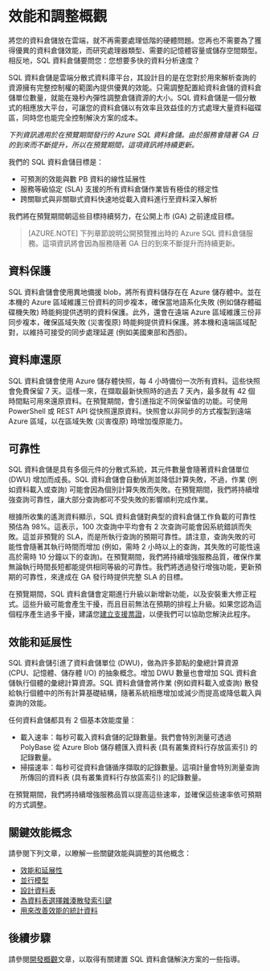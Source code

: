 <properties
   pageTitle="效能和調整延展性概觀 | Microsoft Azure"
   description="SQL 資料倉儲的效能和調整功能簡介。"
   services="sql-data-warehouse"
   documentationCenter="NA"
   authors="barbkess"
   manager="barbkess"
   editor=""/>

<tags
   ms.service="sql-data-warehouse"
   ms.devlang="NA"
   ms.topic="article"
   ms.tgt_pltfrm="NA"
   ms.workload="data-services"
   ms.date="03/03/2016"
   ms.author="barbkess;sonyama"/>

# 效能和調整概觀
將您的資料倉儲放在雲端，就不再需要處理低階的硬體問題。您再也不需要為了獲得優異的資料倉儲效能，而研究處理器類型、需要的記憶體容量或儲存空間類型。相反地，SQL 資料倉儲要問您：您想要多快的資料分析速度？

SQL 資料倉儲是雲端分散式資料庫平台，其設計目的是在您對於用來解析查詢的資源擁有完整控制權的範圍內提供優異的效能。只需調整配置給資料倉儲的資料倉儲單位數量，就能在幾秒內彈性調整倉儲資源的大小。SQL 資料倉儲是一個分散式的相應放大平台，可讓您的資料倉儲以有效率且效益佳的方式處理大量資料磁碟區，同時您也能完全控制解決方案的成本。

*下列資訊適用於在預覽期間發行的 Azure SQL 資料倉儲。由於服務會隨著 GA 日的到來而不斷提升，所以在預覽期間，這項資訊將持續更新。*

我們的 SQL 資料倉儲目標是：
-	可預測的效能與數 PB 資料的線性延展性
-	服務等級協定 (SLA) 支援的所有資料倉儲作業皆有極佳的穩定性
-	跨關聯式與非關聯式資料快速地從載入資料進行至資料深入解析

我們將在預覽期間朝這些目標持續努力，在公開上市 (GA) 之前達成目標。

>[AZURE.NOTE] 下列章節說明公開預覽推出時的 Azure SQL 資料倉儲服務。這項資訊將會因為服務隨著 GA 日的到來不斷提升而持續更新。

## 資料保護
SQL 資料倉儲會使用異地備援 blob，將所有資料儲存在在 Azure 儲存體中。並在本機的 Azure 區域維護三份資料的同步複本，確保當地語系化失敗 (例如儲存體磁碟機失敗) 時能夠提供透明的資料保護。此外，還會在遠端 Azure 區域維護三份非同步複本，確保區域失敗 (災害復原) 時能夠提供資料保護。將本機和遠端區域配對，以維持可接受的同步處理延遲 (例如美國東部和西部)。

## 資料庫還原
SQL 資料倉儲會使用 Azure 儲存體快照，每 4 小時備份一次所有資料。這些快照會免費保留 7 天。這樣一來，在擷取最新快照時的過去 7 天內，最多就有 42 個時間點可用來還原資料。在預覽期間，會引進指定不同保留值的功能。可使用 PowerShell 或 REST API 從快照還原資料。快照會以非同步的方式複製到遠端 Azure 區域，以在區域失敗 (災害復原) 時增加復原能力。

## 可靠性
SQL 資料倉儲是具有多個元件的分散式系統，其元件數量會隨著資料倉儲單位 (DWU) 增加而成長。SQL 資料倉儲會自動偵測並降低計算失敗，不過，作業 (例如資料載入或查詢) 可能會因為個別計算失敗而失敗。在預覽期間，我們將持續增強查詢可靠性，讓大部分查詢都可不受失敗的影響順利完成作業。

根據所收集的遙測資料顯示，SQL 資料倉儲對典型的資料倉儲工作負載的可靠性預估為 98%。這表示，100 次查詢中平均會有 2 次查詢可能會因系統錯誤而失敗。這並非預覽的 SLA，而是所執行查詢的預期可靠性。請注意，查詢失敗的可能性會隨著其執行時間而增加 (例如，需時 2 小時以上的查詢，其失敗的可能性遠高於需時 10 分鐘以下的查詢)。在預覽期間，我們將持續增強服務品質，確保作業無論執行時間長短都能提供相同等級的可靠性。我們將透過發行增強功能，更新預期的可靠性，來達成在 GA 發行時提供完整 SLA 的目標。

在預覽期間，SQL 資料倉儲會定期進行升級以新增新功能，以及安裝重大修正程式。這些升級可能會產生干擾，而且目前無法在預期的排程上升級。如果您認為這個程序產生過多干擾，建議您[建立支援票證][]，以便我們可以協助您解決此程序。

## 效能和延展性
SQL 資料倉儲引進了資料倉儲單位 (DWU)，做為許多節點的彙總計算資源 (CPU、記憶體、儲存體 I/O) 的抽象概念。增加 DWU 數量也會增加 SQL 資料倉儲執行個體的彙總計算資源。SQL 資料倉儲會將作業 (例如資料載入或查詢) 散發給執行個體中的所有計算基礎結構，隨著系統相應增加或減少而提高或降低載入與查詢的效能。

任何資料倉儲都具有 2 個基本效能度量：
- 載入速率：每秒可載入資料倉儲的記錄數量。我們會特別測量可透過 PolyBase 從 Azure Blob 儲存體匯入資料表 (具有叢集資料行存放區索引) 的記錄數量。
- 掃描速率：每秒可從資料倉儲循序擷取的記錄數量。這項計量會特別測量查詢所傳回的資料表 (具有叢集資料行存放區索引) 的記錄數量。

在預覽期間，我們將持續增強服務品質以提高這些速率，並確保這些速率依可預期的方式調整。

## 關鍵效能概念

請參閱下列文章，以瞭解一些關鍵效能與調整的其他概念：

- [效能和延展性][]
- [並行模型][]
- [設計資料表][]
- [為資料表選擇雜湊散發索引鍵][]
- [用來改善效能的統計資料][]

## 後續步驟
請參閱[開發概觀][]文章，以取得有關建置 SQL 資料倉儲解決方案的一些指導。

<!--Image references-->

<!--Article references-->

[效能和延展性]: sql-data-warehouse-performance-scale.md
[並行模型]: sql-data-warehouse-develop-concurrency.md
[設計資料表]: sql-data-warehouse-develop-table-design.md
[為資料表選擇雜湊散發索引鍵]: sql-data-warehouse-develop-hash-distribution-key.md
[用來改善效能的統計資料]: sql-data-warehouse-develop-statistics.md
[開發概觀]: sql-data-warehouse-overview-develop.md
[建立支援票證]: sql-data-warehouse-get-started-create-support-ticket.md

<!--MSDN references-->

<!--Other web references-->

<!---HONumber=AcomDC_0420_2016-->